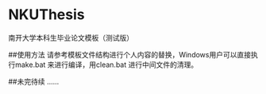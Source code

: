 # NKUThesis
南开大学本科生毕业论文模板（测试版）

##使用方法
请参考模板文件结构进行个人内容的替换，Windows用户可以直接执行make.bat 来进行编译，用clean.bat 进行中间文件的清理。

##未完待续
......
